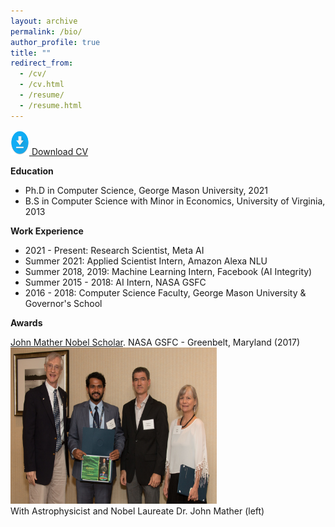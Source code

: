 ```yaml
---
layout: archive
permalink: /bio/
author_profile: true
title: ""
redirect_from: 
  - /cv/
  - /cv.html
  - /resume/
  - /resume.html
---
```

[<img src='/images/download2.png' width="30" height="40"> Download CV](http://jitinkrishnan.github.io/files/Krishnan_CV.pdf)

**Education**

* Ph.D in Computer Science, George Mason University, 2021
* B.S in Computer Science with Minor in Economics, University of Virginia, 2013

**Work Experience**

* 2021 - Present: Research Scientist, Meta AI
* Summer 2021: Applied Scientist Intern, Amazon Alexa NLU
* Summer 2018, 2019: Machine Learning Intern, Facebook (AI Integrity)
* Summer 2015 - 2018: AI Intern, NASA GSFC
* 2016 - 2018: Computer Science Faculty, George Mason University & Governor's School

**Awards**

[John Mather Nobel Scholar](https://spacegrant.org/programs/john-mather/john-mather-2017/). NASA GSFC - Greenbelt, Maryland (2017)\
<img src='/images/jmns.jpg' width="330" height="250">\
With Astrophysicist and Nobel Laureate Dr. John Mather (left)
